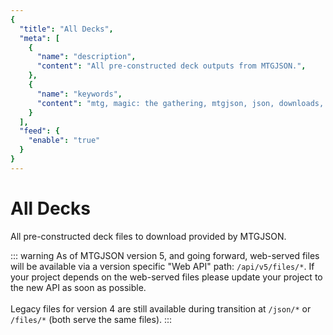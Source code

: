 ```yaml
---
{
  "title": "All Decks",
  "meta": [
    {
      "name": "description",
      "content": "All pre-constructed deck outputs from MTGJSON.",
    },
    {
      "name": "keywords",
      "content": "mtg, magic: the gathering, mtgjson, json, downloads, all decks, pre-constructed decks",
    }
  ],
  "feed": {
    "enable": "true"
  }
}
---
```


# All Decks

All pre-constructed deck files to download provided by MTGJSON.

::: warning
As of MTGJSON version 5, and going forward, web-served files will be available via a version specific "Web API" path: `/api/v5/files/*`. If your project depends on the web-served files please update your project to the new API as soon as possible.
</br>
</br>
Legacy files for version 4 are still available during transition at `/json/*` or `/files/*` (both serve the same files). 
:::

<DownloadDecks/>
